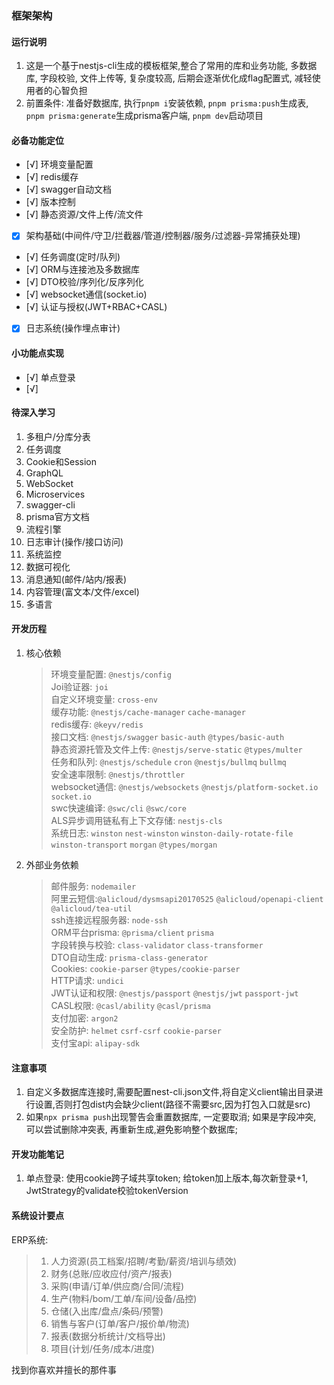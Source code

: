 ### 框架架构

#### 运行说明

1. 这是一个基于nestjs-cli生成的模板框架,整合了常用的库和业务功能, 多数据库, 字段校验, 文件上传等, 复杂度较高, 后期会逐渐优化成flag配置式, 减轻使用者的心智负担
2. 前置条件: 准备好数据库, 执行`pnpm i`安装依赖, `pnpm prisma:push`生成表, `pnpm prisma:generate`生成prisma客户端, `pnpm dev`启动项目


#### 必备功能定位

- [√] 环境变量配置
- [√] redis缓存
- [√] swagger自动文档
- [√] 版本控制
- [√] 静态资源/文件上传/流文件
- [x] 架构基础(中间件/守卫/拦截器/管道/控制器/服务/过滤器-异常捕获处理)
- [√] 任务调度(定时/队列)
- [√] ORM与连接池及多数据库
- [√] DTO校验/序列化/反序列化
- [√] websocket通信(socket.io)
- [√] 认证与授权(JWT+RBAC+CASL)
- [x] 日志系统(操作埋点审计)

#### 小功能点实现

- [√] 单点登录
- [√]

#### 待深入学习

1. 多租户/分库分表
2. 任务调度
3. Cookie和Session
4. GraphQL
5. WebSocket
6. Microservices
7. swagger-cli
8. prisma官方文档
9. 流程引擎
10. 日志审计(操作/接口访问)
11. 系统监控
12. 数据可视化
13. 消息通知(邮件/站内/报表)
14. 内容管理(富文本/文件/excel)
15. 多语言

#### 开发历程

1. 核心依赖

   > 环境变量配置: `@nestjs/config`  
   > Joi验证器: `joi`  
   > 自定义环境变量: `cross-env`  
   > 缓存功能: `@nestjs/cache-manager` `cache-manager`  
   > redis缓存: `@keyv/redis`  
   > 接口文档: `@nestjs/swagger` `basic-auth` `@types/basic-auth`  
   > 静态资源托管及文件上传: `@nestjs/serve-static` `@types/multer`  
   > 任务和队列: `@nestjs/schedule` `cron` `@nestjs/bullmq` `bullmq`  
   > 安全速率限制: `@nestjs/throttler`  
   > websocket通信: `@nestjs/websockets` `@nestjs/platform-socket.io` `socket.io`  
   > swc快速编译: `@swc/cli` `@swc/core`  
   > ALS异步调用链私有上下文存储: `nestjs-cls`  
   > 系统日志: `winston` `nest-winston` `winston-daily-rotate-file` `winston-transport` `morgan` `@types/morgan`

2. 外部业务依赖

   > 邮件服务: `nodemailer`  
   > 阿里云短信:`@alicloud/dysmsapi20170525` `@alicloud/openapi-client` `@alicloud/tea-util`  
   > ssh连接远程服务器: `node-ssh`  
   > ORM平台prisma: `@prisma/client` `prisma`  
   > 字段转换与校验: `class-validator` `class-transformer`  
   > DTO自动生成: `prisma-class-generator`  
   > Cookies: `cookie-parser` `@types/cookie-parser`  
   > HTTP请求: `undici`  
   > JWT认证和权限: `@nestjs/passport` `@nestjs/jwt` `passport-jwt`  
   > CASL权限: `@casl/ability` `@casl/prisma`  
   > 支付加密: `argon2`  
   > 安全防护: `helmet` `csrf-csrf` `cookie-parser`  
   > 支付宝api: `alipay-sdk`

#### 注意事项

1. 自定义多数据库连接时,需要配置nest-cli.json文件,将自定义client输出目录进行设置,否则打包dist内会缺少client(路径不需要src,因为打包入口就是src)
2. 如果`npx prisma push`出现警告会重置数据库, 一定要取消; 如果是字段冲突, 可以尝试删除冲突表, 再重新生成,避免影响整个数据库;

#### 开发功能笔记

1. 单点登录: 使用cookie跨子域共享token; 给token加上版本,每次新登录+1, JwtStrategy的validate校验tokenVersion

#### 系统设计要点

ERP系统:

> 1.  人力资源(员工档案/招聘/考勤/薪资/培训与绩效)
> 2.  财务(总账/应收应付/资产/报表)
> 3.  采购(申请/订单/供应商/合同/流程)
> 4.  生产(物料/bom/工单/车间/设备/品控)
> 5.  仓储(入出库/盘点/条码/预警)
> 6.  销售与客户(订单/客户/报价单/物流)
> 7.  报表(数据分析统计/文档导出)
> 8.  项目(计划/任务/成本/进度)

找到你喜欢并擅长的那件事
